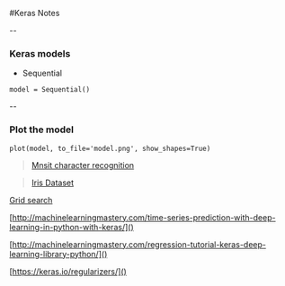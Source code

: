 #Keras Notes

--
### Keras models 
- Sequential

```
model = Sequential()

```

--
### Plot the model

```
plot(model, to_file='model.png', show_shapes=True)
```



> [Mnsit character recognition](http://machinelearningmastery.com/handwritten-digit-recognition-using-convolutional-neural-networks-python-keras/)

> [Iris Dataset](http://machinelearningmastery.com/multi-class-classification-tutorial-keras-deep-learning-library)


[Grid search](http://machinelearningmastery.com/grid-search-hyperparameters-deep-learning-models-python-keras)

[http://machinelearningmastery.com/time-series-prediction-with-deep-learning-in-python-with-keras/]()


[http://machinelearningmastery.com/regression-tutorial-keras-deep-learning-library-python/]()

[https://keras.io/regularizers/]()
